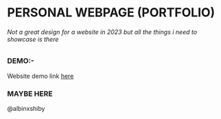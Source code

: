  # PERSONAL WEBPAGE (PORTFOLIO)
 ###### Not a great design for a website in 2023 but all the things i need to showcase is there

 
 ### DEMO:-
 Website demo link [here](https://albinxshiby.github.io)

 ### MAYBE HERE
 @albinxshiby
